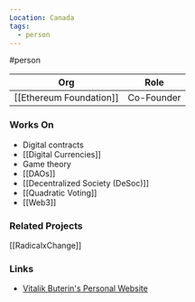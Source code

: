 ```yaml
---
Location: Canada
tags:
  - person
---
```

#person

| Org                | Role                        |
| ------------------ | --------------------------- |
| [[Ethereum Foundation]] | Co-Founder                  |

### Works On

- Digital contracts
- [[Digital Currencies]]
- Game theory
- [[DAOs]]
- [[Decentralized Society (DeSoc)]]
- [[Quadratic Voting]]
- [[Web3]]

### Related Projects

[[RadicalxChange]]

### Links

- [Vitalik Buterin's Personal Website](https://vitalik.ca/)